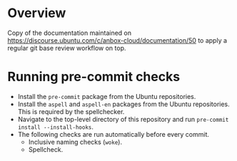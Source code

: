 # Overview

Copy of the documentation maintained on
https://discourse.ubuntu.com/c/anbox-cloud/documentation/50 to apply a regular git base
review workflow on top.

# Running pre-commit checks
* Install the `pre-commit` package from the Ubuntu repositories.
* Install the `aspell` and `aspell-en` packages from the Ubuntu repositories. This is required by
  the spellchecker.
* Navigate to the top-level directory of this repository and run `pre-commit install --install-hooks`.
* The following checks are run automatically before every commit.
  - Inclusive naming checks (`woke`).
  - Spellcheck.
